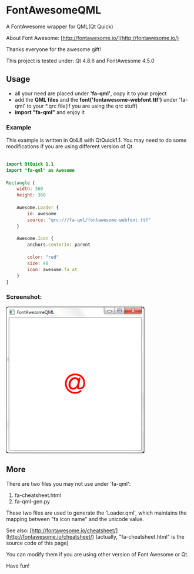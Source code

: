 # FontAwesomeQML

A FontAwesome wrapper for QML(Qt Quick)

About Font Awesome: [http://fontawesome.io/](http://fontawesome.io/)

Thanks everyone for the awesome gift!

This project is tested under: Qt 4.8.6 and FontAwesome 4.5.0

## Usage

* all your need are placed under **'fa-qml'**, copy it to your project
* add the **QML files** and the **font('fontawesome-webfont.ttf')** under 'fa-qml' to your *.qrc file(if you are using the qrc stuff)
* **import "fa-qml"** and enjoy it

### Example

This example is written in Qt4.8 with QtQuick1.1. You may need to do some modifications if you are using different version of Qt.

```qml

import QtQuick 1.1
import "fa-qml" as Awesome

Rectangle {
    width: 360
    height: 360

    Awesome.Loader {
        id: awesome
        source: "qrc:///fa-qml/fontawesome-webfont.ttf"
    }

    Awesome.Icon {
        anchors.centerIn: parent

        color: "red"
        size: 48
        icon: awesome.fa_at
    }
}

```

### Screenshot:

![screenshot](FontAwesomeQML.png)

## More

There are two files you may not use under 'fa-qml':

1. fa-cheatsheet.html
2. fa-qml-gen.py

These two files are used to generate the 'Loader.qml', which maintains the mapping between "fa icon name" and the unicode value. 

See also: [http://fontawesome.io/cheatsheet/](http://fontawesome.io/cheatsheet/) (actually, "fa-cheatsheet.html" is the source code of this page)

You can modify them if you are using other version of Font Awesome or Qt.

Have fun!
